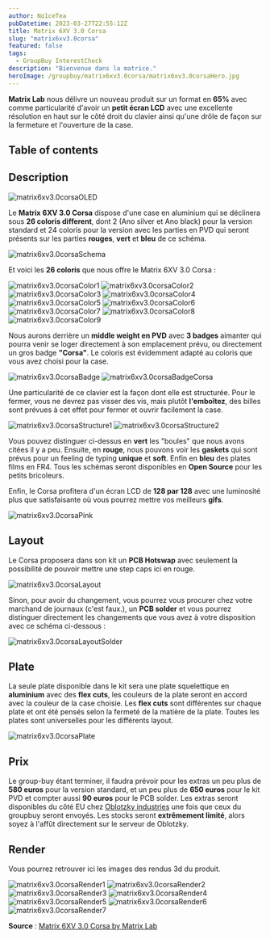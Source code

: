 ```yaml
---
author: No1ceTea
pubDatetime: 2023-03-27T22:55:12Z
title: Matrix 6XV 3.0 Corsa
slug: "matrix6xv3.0corsa"
featured: false
tags:
  - GroupBuy InterestCheck
description: "Bienvenue dans la matrice."
heroImage: /groupbuy/matrix6xv3.0corsa/matrix6xv3.0corsaHero.jpg
---
```


**Matrix Lab** nous délivre un nouveau produit sur un format en **65%** avec comme particularité d'avoir un **petit écran LCD** avec une excellente résolution en haut sur le côté droit du clavier ainsi qu'une drôle de façon sur la fermeture et l'ouverture de la case.

## Table of contents

## Description

![matrix6xv3.0corsaOLED](/groupbuy/matrix6xv3.0corsa/matrix6xv3.0corsaOLED.jpg)

Le **Matrix 6XV 3.0 Corsa** dispose d'une case en aluminium qui se déclinera sous **26 coloris different**, dont 2 (Ano silver et Ano black) pour la version standard et 24 coloris pour la version avec les parties en PVD qui seront présents sur les parties **rouges**, **vert** et **bleu** de ce schéma.

![matrix6xv3.0corsaSchema](/groupbuy/matrix6xv3.0corsa/matrix6xv3.0corsaSchema.jpg)

Et voici les **26 coloris** que nous offre le Matrix 6XV 3.0 Corsa :

![matrix6xv3.0corsaColor1](/groupbuy/matrix6xv3.0corsa/matrix6xv3.0corsaColor1.png)
![matrix6xv3.0corsaColor2](/groupbuy/matrix6xv3.0corsa/matrix6xv3.0corsaColor2.png)
![matrix6xv3.0corsaColor3](/groupbuy/matrix6xv3.0corsa/matrix6xv3.0corsaColor3.png)
![matrix6xv3.0corsaColor4](/groupbuy/matrix6xv3.0corsa/matrix6xv3.0corsaColor4.png)
![matrix6xv3.0corsaColor5](/groupbuy/matrix6xv3.0corsa/matrix6xv3.0corsaColor5.png)
![matrix6xv3.0corsaColor6](/groupbuy/matrix6xv3.0corsa/matrix6xv3.0corsaColor6.png)
![matrix6xv3.0corsaColor7](/groupbuy/matrix6xv3.0corsa/matrix6xv3.0corsaColor7.png)
![matrix6xv3.0corsaColor8](/groupbuy/matrix6xv3.0corsa/matrix6xv3.0corsaColor8.png)
![matrix6xv3.0corsaColor9](/groupbuy/matrix6xv3.0corsa/matrix6xv3.0corsaColor9.png)

Nous aurons derrière un **middle weight en PVD** avec **3 badges** aimanter qui pourra venir se loger directement à son emplacement prévu, ou directement un gros badge **"Corsa"**. Le coloris est évidemment adapté au coloris que vous avez choisi pour la case.

![matrix6xv3.0corsaBadge](/groupbuy/matrix6xv3.0corsa/matrix6xv3.0corsaBadge.png)
![matrix6xv3.0corsaBadgeCorsa](/groupbuy/matrix6xv3.0corsa/matrix6xv3.0corsaBadgeCorsa.png)

Une particularité de ce clavier est la façon dont elle est structurée. Pour le fermer, vous ne devrez pas visser des vis, mais plutôt **l'emboîtez**, des billes sont prévues à cet effet pour fermer et ouvrir facilement la case.

![matrix6xv3.0corsaStructure1](/groupbuy/matrix6xv3.0corsa/matrix6xv3.0corsaStructure1.jpg)
![matrix6xv3.0corsaStructure2](/groupbuy/matrix6xv3.0corsa/matrix6xv3.0corsaStructure2.jpg)

Vous pouvez distinguer ci-dessus en **vert** les "boules" que nous avons citées il y a peu. Ensuite, en **rouge**, nous pouvons voir les **gaskets** qui sont prévus pour un feeling de typing **unique** et **soft**. Enfin en **bleu** des plates films en FR4. Tous les schémas seront disponibles en **Open Source** pour les petits bricoleurs.

Enfin, le Corsa profitera d'un écran LCD de **128 par 128** avec une luminosité plus que satisfaisante où vous pourrez mettre vos meilleurs **gifs**.

![matrix6xv3.0corsaPink](/groupbuy/matrix6xv3.0corsa/matrix6xv3.0corsaPink.jpg)

## Layout

Le Corsa proposera dans son kit un **PCB Hotswap** avec seulement la possibilité de pouvoir mettre une step caps ici en rouge.

![matrix6xv3.0corsaLayout](/groupbuy/matrix6xv3.0corsa/matrix6xv3.0corsaLayout.png)

Sinon, pour avoir du changement, vous pourrez vous procurer chez votre marchand de journaux (c'est faux.), un **PCB solder** et vous pourrez distinguer directement les changements que vous avez à votre disposition avec ce schéma ci-dessous :

![matrix6xv3.0corsaLayoutSolder](/groupbuy/matrix6xv3.0corsa/matrix6xv3.0corsaLayoutSolder.png)

## Plate

La seule plate disponible dans le kit sera une plate squelettique en **aluminium** avec des **flex cuts**, les couleurs de la plate seront en accord avec la couleur de la case choisie. Les **flex cuts** sont différentes sur chaque plate et ont été pensés selon la fermeté de la matière de la plate. Toutes les plates sont universelles pour les différents layout.

![matrix6xv3.0corsaPlate](/groupbuy/matrix6xv3.0corsa/matrix6xv3.0corsaPlate.png)

## Prix

Le group-buy étant terminer, il faudra prévoir pour les extras un peu plus de **580 euros** pour la version standard, et un peu plus de **650 euros** pour le kit PVD et compter aussi **90 euros** pour le PCB solder. Les extras seront disponibles du côté EU chez [Oblotzky industries](https://oblotzky.industries/products/matrix-6xv-3-0-corsa?variant=43748099129612) une fois que ceux du groupbuy seront envoyés. Les stocks seront **extrêmement limité**, alors soyez à l'affût directement sur le serveur de Oblotzky.

## Render

Vous pourrez retrouver ici les images des rendus 3d du produit.

![matrix6xv3.0corsaRender1](/groupbuy/matrix6xv3.0corsa/matrix6xv3.0corsaRender1.jpg)
![matrix6xv3.0corsaRender2](/groupbuy/matrix6xv3.0corsa/matrix6xv3.0corsaRender2.jpg)
![matrix6xv3.0corsaRender3](/groupbuy/matrix6xv3.0corsa/matrix6xv3.0corsaRender3.jpg)
![matrix6xv3.0corsaRender4](/groupbuy/matrix6xv3.0corsa/matrix6xv3.0corsaRender4.jpg)
![matrix6xv3.0corsaRender5](/groupbuy/matrix6xv3.0corsa/matrix6xv3.0corsaRender5.jpg)
![matrix6xv3.0corsaRender6](/groupbuy/matrix6xv3.0corsa/matrix6xv3.0corsaRender6.jpg)
![matrix6xv3.0corsaRender7](/groupbuy/matrix6xv3.0corsa/matrix6xv3.0corsaRender7.jpg)

**Source** : [Matrix 6XV 3.0 Corsa by Matrix Lab](https://matrixlab.notion.site/6XV-3-0-Corsa-Introduction-document-f9bfcf5bfbc14331beccfbe7962c578a)
